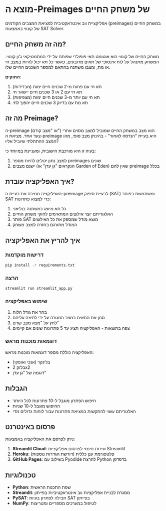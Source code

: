 # מוצא ה-Preimages של משחק החיים

אפליקציית ווב אינטראקטיבית למציאת המצבים הקודמים (preimages) במשחק החיים של קונווי באמצעות SAT Solver.

## מה זה משחק החיים?

משחק החיים של קונווי הוא אוטומט תאי פופולרי שפותח על ידי המתמטיקאי ג'ון קונווי. המשחק מתנהל על לוח אינסופי של תאים מרובעים, כאשר כל תא יכול להיות במצב חי או מת, ומצבו משתנה בהתאם למספר השכנים החיים שלו.

**החוקים**:
1. תא חי עם פחות מ-2 שכנים חיים ימות (מבדידות)
2. תא חי עם 2 או 3 שכנים חיים יישאר חי
3. תא חי עם יותר מ-3 שכנים חיים ימות (מצפיפות)
4. תא מת עם בדיוק 3 שכנים חיים יהפוך לחי

## מה זה Preimage?

ה-preimage (או "מצב קודם") הוא מצב במשחק החיים שמוביל למצב מסוים אחרי צעד אחד. מציאת ה-preimage היא בעיית "הנדסה לאחור" - בהינתן מצב סופי, מהו המצב ההתחלתי שיוביל אליו?

בעיה זו היא מורכבת חישובית, ומעניינת במיוחד כי:
1. למצב נתון יכולים להיות מספר preimages שונים
2. ישנם מצבים (הנקראים "גן עדן" או Garden of Eden) שאין להם preimage בכלל

## איך האפליקציה עובדת?

האפליקציה ממירה את בעיית ה-preimage לבעיית סיפוק (SAT) ומשתמשת בפותר SAT כדי למצוא פתרונות:

1. כל תא מיוצג כמשתנה בוליאני
2. האלגוריתם יוצר אילוצים המתאימים לחוקי משחק החיים
3. פותר SAT מוצא מודל שמספק את כל האילוצים
4. המודל מתורגם בחזרה למצב משחק

## איך להריץ את האפליקציה

### דרישות מוקדמות

```bash
pip install -r requirements.txt
```

### הרצה

```bash
streamlit run streamlit_app.py
```

### שימוש באפליקציה

1. בחר את גודל הלוח
2. סמן את התאים במצב המטרה על ידי לחיצה עליהם
3. לחץ על "מצא מצב קודם"
4. צפה בתוצאות - האפליקציה תציג עד 5 פתרונות שונים אם קיימים

### דוגמאות מוכנות מראש

האפליקציה כוללת מספר דוגמאות מוכנות מראש:
- בלינקר (אנכי ואופקי)
- בלוק 2x2
- דוגמה של "גן עדן"

## הגבלות

- חיפוש הפתרון מוגבל ל-10 פתרונות לכל היותר
- החיפוש מוגבל ל-10 שניות
- האלגוריתם עשוי להתקשות במציאת פתרונות עבור לוחות גדולים מדי

## פרסום באינטרנט

ניתן לפרסם את האפליקציה באמצעות:

1. **Streamlit Cloud**: שירות חינמי לפרסום אפליקציות Streamlit
2. **Heroku**: פלטפורמת ענן כללית (דורשת הגדרות נוספות)
3. **GitHub Pages**: בשילוב עם Pyodide להרצת Python בדפדפן

## טכנולוגיות

- **Python**: שפת התכנות הראשית
- **Streamlit**: מסגרת לבניית אפליקציות ווב אינטראקטיביות בפייתון
- **PySAT**: חבילה לפתרון בעיות SAT בפייתון
- **NumPy**: לטיפול במערכים מספריים ומטריצות 
